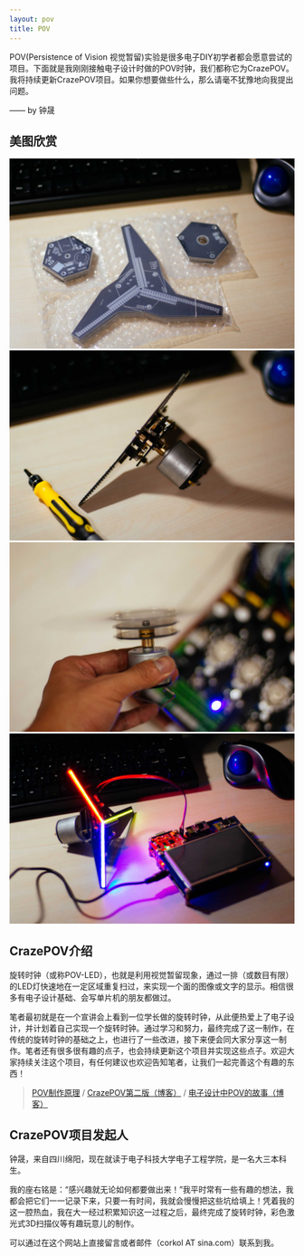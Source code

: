 ```yaml
---
layout: pov
title: POV
---
```


<div class="jumbotron">
    <p class="lead"> POV(Persistence of Vision 视觉暂留)实验是很多电子DIY初学者都会愿意尝试的项目。下面就是我刚刚接触电子设计时做的POV时钟，我们都称它为CrazePOV。我将持续更新CrazePOV项目。如果你想要做些什么，那么请毫不犹豫地向我提出问题。</p>
<div class="text-right">
    <p>—— by 钟晟</p>
</div>
</div>

## 美图欣赏

<div class="row">
  <div class="col-sm-3">
    <a href="/assets/img/flyingpov-1.jpg" title="PCB板刚到" data-gallery>
        <img src="/assets/img/flyingpov-1.jpg" alt="PCB板刚到" class="img-responsive">
    </a>
  </div>
  <div class="col-sm-3">
<a href="/assets/img/flyingpov-14.jpg" title="组装完成展示" data-gallery>
    <img src="/assets/img/flyingpov-14.jpg" alt="组装完成展示" class="img-responsive">
</a>
  </div>
  <div class="col-sm-3">
<a href="/assets/img/flyingpov-5.jpg" title="空板旋转展示" data-gallery>
    <img src="/assets/img/flyingpov-5.jpg" alt="空板旋转展示" class="img-responsive">
</a>
  </div>
  <div class="col-sm-3">
<a href="/assets/img/flyingpov-15.jpg" title="效果图" data-gallery>
    <img src="/assets/img/flyingpov-15.jpg" alt="效果图" class="img-responsive">
</a>
  </div>
</div>


## CrazePOV介绍
旋转时钟（或称POV-LED），也就是利用视觉暂留现象，通过一排（或数目有限）的LED灯快速地在一定区域重复扫过，来实现一个面的图像或文字的显示。相信很多有电子设计基础、会写单片机的朋友都做过。

笔者最初就是在一个宣讲会上看到一位学长做的旋转时钟，从此便热爱上了电子设计，并计划着自己实现一个旋转时钟。通过学习和努力，最终完成了这一制作，在传统的旋转时钟的基础之上，也进行了一些改进，接下来便会同大家分享这一制作。笔者还有很多很有趣的点子，也会持续更新这个项目并实现这些点子。欢迎大家持续关注这个项目，有任何建议也欢迎告知笔者，让我们一起完善这个有趣的东西！

>[POV制作原理](wiki/pov-theory.html) /
>[CrazePOV第二版（博客）](2014/07/14/crazepov.html) / 
>[电子设计中POV的故事（博客）](2014/07/22/crazepov-story.html)

## CrazePOV项目发起人
钟晟，来自四川绵阳，现在就读于电子科技大学电子工程学院，是一名大三本科生。

我的座右铭是：“感兴趣就无论如何都要做出来！”我平时常有一些有趣的想法，我都会把它们一一记录下来，只要一有时间，我就会慢慢把这些坑给填上！凭着我的这一腔热血，我在大一经过积累知识这一过程之后，最终完成了旋转时钟，彩色激光式3D扫描仪等有趣玩意儿的制作。

可以通过在这个网站上直接留言或者邮件（corkol AT sina.com）联系到我。

